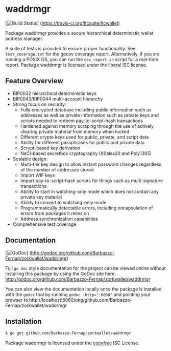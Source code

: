 waddrmgr
========

[![Build Status](https://travis-ci.org/ltcsuite/ltcwallet.png?branch=master)]
(https://travis-ci.org/ltcsuite/ltcwallet)

Package waddrmgr provides a secure hierarchical deterministic wallet address
manager.

A suite of tests is provided to ensure proper functionality.  See
`test_coverage.txt` for the gocov coverage report.  Alternatively, if you are
running a POSIX OS, you can run the `cov_report.sh` script for a real-time
report.  Package waddrmgr is licensed under the liberal ISC license.

## Feature Overview

- BIP0032 hierarchical deterministic keys
- BIP0043/BIP0044 multi-account hierarchy
- Strong focus on security:
  - Fully encrypted database including public information such as addresses as
    well as private information such as private keys and scripts needed to
    redeem pay-to-script-hash transactions
  - Hardened against memory scraping through the use of actively clearing
    private material from memory when locked
  - Different crypto keys used for public, private, and script data
  - Ability for different passphrases for public and private data
  - Scrypt-based key derivation
  - NaCl-based secretbox cryptography (XSalsa20 and Poly1305)
- Scalable design:
  - Multi-tier key design to allow instant password changes regardless of the
    number of addresses stored
  - Import WIF keys
  - Import pay-to-script-hash scripts for things such as multi-signature
    transactions
  - Ability to start in watching-only mode which does not contain any private
    key material
  - Ability to convert to watching-only mode
  - Programmatically detectable errors, including encapsulation of errors from
    packages it relies on
  - Address synchronization capabilities
- Comprehensive test coverage

## Documentation

[![GoDoc](https://godoc.org/github.com/Barbazzo-Fernap/zorkwallet/waddrmgr?status.png)]
(http://godoc.org/github.com/Barbazzo-Fernap/zorkwallet/waddrmgr)

Full `go doc` style documentation for the project can be viewed online without
installing this package by using the GoDoc site here:
http://godoc.org/github.com/Barbazzo-Fernap/zorkwallet/waddrmgr

You can also view the documentation locally once the package is installed with
the `godoc` tool by running `godoc -http=":6060"` and pointing your browser to
http://localhost:6060/pkg/github.com/Barbazzo-Fernap/zorkwallet/waddrmgr

## Installation

```bash
$ go get github.com/Barbazzo-Fernap/zorkwallet/waddrmgr
```

Package waddrmgr is licensed under the [copyfree](http://copyfree.org) ISC
License.
